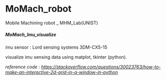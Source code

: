 # MoMach_robot
Mobile Machining robot _ MHM_Lab(UNIST)



##### MoMach_Imu_visualize 

imu sensor : Lord sensing systems 3DM-CX5-15

visualize imu sensing data using matplot, tkinter (python).

*reference code : https://stackoverflow.com/questions/30023763/how-to-make-an-interactive-2d-grid-in-a-window-in-python*

